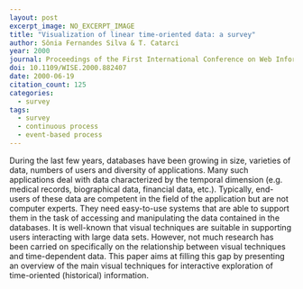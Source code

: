 ```yaml
---
layout: post
excerpt_image: NO_EXCERPT_IMAGE
title: "Visualization of linear time-oriented data: a survey"
author: Sônia Fernandes Silva & T. Catarci
year: 2000
journal: Proceedings of the First International Conference on Web Information Systems Engineering
doi: 10.1109/WISE.2000.882407
date: 2000-06-19
citation_count: 125
categories:
  - survey
tags:
  - survey
  - continuous process
  - event-based process
---
```

During the last few years, databases have been growing in size, varieties of data, numbers of users and diversity of applications. Many such applications deal with data characterized by the temporal dimension (e.g. medical records, biographical data, financial data, etc.). Typically, end-users of these data are competent in the field of the application but are not computer experts. They need easy-to-use systems that are able to support them in the task of accessing and manipulating the data contained in the databases. It is well-known that visual techniques are suitable in supporting users interacting with large data sets. However, not much research has been carried on specifically on the relationship between visual techniques and time-dependent data. This paper aims at filling this gap by presenting an overview of the main visual techniques for interactive exploration of time-oriented (historical) information.
